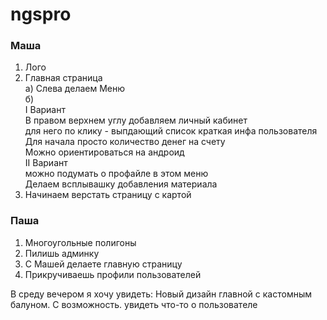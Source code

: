 # ngspro

### Маша
1. Лого
2. Главная страница <br>
а) Слева делаем Меню<br>
б)<br>
I Вариант<br>
В правом верхнем углу добавляем личный кабинет<br>
для него по клику - выпдающий список краткая инфа пользователя<br>
Для начала просто количество денег на счету<br>
Можно ориентироваться на андроид<br>
II Вариант<br>
можно подумать о профайле в этом меню<br>
Делаем всплывашку добавления материала<br>
3. Начинаем верстать страницу с картой<br>

### Паша
1. Многоугольные полигоны
2. Пилишь админку
3. С Машей делаете главную страницу
4. Прикручиваешь профили пользователей

В среду вечером я хочу увидеть:
Новый дизайн главной с кастомным балуном. С возможность. увидеть что-то о пользователе
